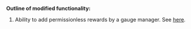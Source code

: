 **Outline of modified functionality:**

1. Ability to add permissionless rewards by a gauge manager. See [here](../gauges/permissionless_rewards.md).

